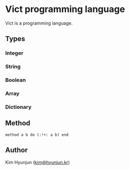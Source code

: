Vict programming language
====

Vict is a programming language.

Types
----

### Integer

### String

### Boolean

### Array

### Dictionary

Method
----

`method a b do (:!+: a b) end`

Author
----

Kim Hyunjun (kim@hyunjun.kr)
